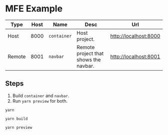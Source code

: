 # MFE Example


| Type | Host | Name | Desc | Url |
|------|------|------|------|-----|
| Host   | 8000   | `container`    | Host project.   |  <http://localhost:8000>   |
| Remote   | 8001   | `navbar`    | Remote project that shows the navbar.   |  <http://localhost:8001>  |

## Steps

1. Build `container` and `navbar`.
2. Run `yarn preview` for both.

```
yarn
```

```
yarn build
```


```
yarn preview
```
